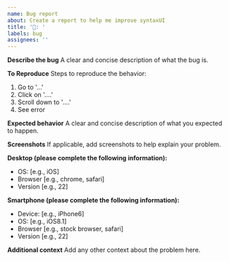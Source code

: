 ```yaml
---
name: Bug report
about: Create a report to help me improve syntaxUI
title: '🐞: '
labels: bug
assignees: ''
---
```


**Describe the bug**
A clear and concise description of what the bug is.

**To Reproduce**
Steps to reproduce the behavior:

1. Go to '...'
2. Click on '....'
3. Scroll down to '....'
4. See error

**Expected behavior**
A clear and concise description of what you expected to happen.

**Screenshots**
If applicable, add screenshots to help explain your problem.

**Desktop (please complete the following information):**

- OS: [e.g., iOS]
- Browser [e.g., chrome, safari]
- Version [e.g., 22]

**Smartphone (please complete the following information):**

- Device: [e.g., iPhone6]
- OS: [e.g., iOS8.1]
- Browser [e.g., stock browser, safari]
- Version [e.g., 22]

**Additional context**
Add any other context about the problem here.
